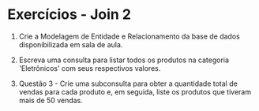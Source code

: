# Exercícios - Join 2

1. Crie a Modelagem de Entidade e Relacionamento da base de dados disponibilizada em sala de aula.

2. Escreva uma consulta para listar todos os produtos na categoria 'Eletrônicos' com seus respectivos valores.

3. Questão 3 - Crie uma subconsulta para obter a quantidade total de vendas para cada produto e, em seguida, liste os produtos que tiveram mais de 50 vendas.

